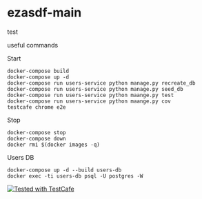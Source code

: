 # ezasdf-main

test

useful commands

Start

    docker-compose build
    docker-compose up -d
    docker-compose run users-service python manage.py recreate_db
    docker-compose run users-service python manage.py seed_db
    docker-compose run users-service python maange.py test
    docker-compose run users-service python maange.py cov
    testcafe chrome e2e

Stop

    docker-compose stop
    docker-compose down
    docker rmi $(docker images -q)
    
Users DB

    docker-compose up -d --build users-db
    docker exec -ti users-db psql -U postgres -W
    
    
<a href="https://github.com/DevExpress/testcafe">
    <img alt="Tested with TestCafe" src="https://img.shields.io/badge/tested%20with-TestCafe-2fa4cf.svg">
</a>
